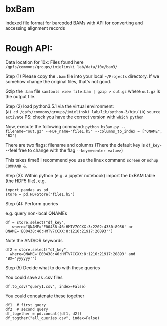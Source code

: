 # bxBam
indexed file format for barcoded BAMs with API for converting and accessing alignment records

# Rough API: 
 
Data location for 10x:
Files found here `/gpfs/commons/groups/imielinski_lab/data/10x/bam3/`

Step (1)
Please copy the `.bam` file into your local `~/Projects` directory. If we somehow change the original files, that's not good. 

Gzip the `.bam` file
`samtools view file.bam | gzip > out.gz`
where `out.gz` is the output file. 

Step (2)
load python3.5.1 via the virtual environment:  
    (a)` cd /gpfs/commons/groups/imielinski_lab/lib/python-3/bin/`
    (b) `source activate`
    PS: check you have the correct version with `which python`

Now, execute the following command: 
    `python bxBam.py --filename="out.gz" --HDF_name="file1.h5" --columns_to_index = ["QNAME", "BX"]`

There are two flags: filename and columns (There the default key is `df_key`---feel free to change with the flag `--key==<enter value>`)

This takes time!! I recommend you use the linux command `screen` or `nohup COMMAND &`.


Step (3):
Within python (e.g. a jupyter notebook) import the bxBAM table (the HDF5 file), e.g. 

    import pandas as pd
    store = pd.HDFStore("file1.h5") 
  
Step (4): Perform queries

e.g. query non-local QNAMEs

    df = store.select("df_key", 
       where="QNAME='E00438:46:HMTV7CCXX:3:2202:4330:8956' or QNAME='E00438:46:HMTV7CCXX:8:1216:21917:20893'")

Note the AND/OR keywords

    df2 = store.select("df_key", 
      where=QNAME='E00438:46:HMTV7CCXX:8:1216:21917:20893' and "BX='yyyyyy'")
      
Step (5)
Decide what to do with these queries 

You could save as .csv files

    df.to_csv("query1.csv", index=False)

You could concatenate these together

    df1  # first query
    df2  # second query
    df_together = pd.concat([df1, d2])
    df_togther("all_queries.csv", index=False)


